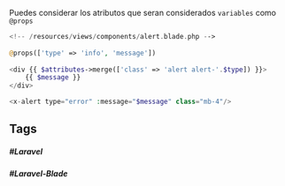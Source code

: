 Puedes considerar los atributos que seran considerados `variables` como `@props`

```php
<!-- /resources/views/components/alert.blade.php -->
 
@props(['type' => 'info', 'message'])
 
<div {{ $attributes->merge(['class' => 'alert alert-'.$type]) }}>
    {{ $message }}
</div>
```


```php
<x-alert type="error" :message="$message" class="mb-4"/>
```
## Tags

##### #Laravel
##### #Laravel-Blade
